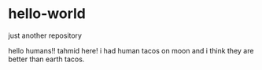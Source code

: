 # hello-world
just another repository

hello humans!!
tahmid here!
i had human tacos on moon and i think they are better than earth tacos.

